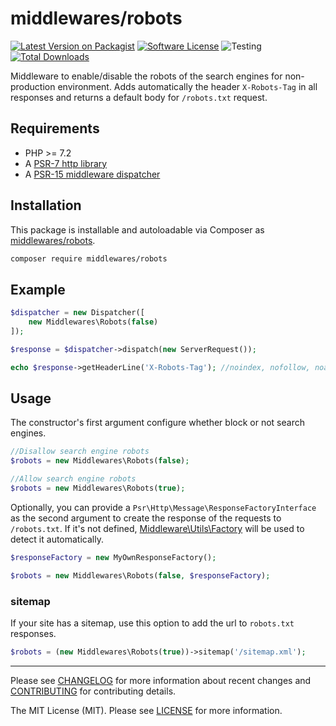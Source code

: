 # middlewares/robots

[![Latest Version on Packagist][ico-version]][link-packagist]
[![Software License][ico-license]](LICENSE)
![Testing][ico-ga]
[![Total Downloads][ico-downloads]][link-downloads]

Middleware to enable/disable the robots of the search engines for non-production environment. Adds automatically the header `X-Robots-Tag` in all responses and returns a default body for `/robots.txt` request.

## Requirements

* PHP >= 7.2
* A [PSR-7 http library](https://github.com/middlewares/awesome-psr15-middlewares#psr-7-implementations)
* A [PSR-15 middleware dispatcher](https://github.com/middlewares/awesome-psr15-middlewares#dispatcher)

## Installation

This package is installable and autoloadable via Composer as [middlewares/robots](https://packagist.org/packages/middlewares/robots).

```sh
composer require middlewares/robots
```

## Example

```php
$dispatcher = new Dispatcher([
    new Middlewares\Robots(false)
]);

$response = $dispatcher->dispatch(new ServerRequest());

echo $response->getHeaderLine('X-Robots-Tag'); //noindex, nofollow, noarchive
```

## Usage

The constructor's first argument configure whether block or not search engines.

```php
//Disallow search engine robots
$robots = new Middlewares\Robots(false);

//Allow search engine robots
$robots = new Middlewares\Robots(true);
```

Optionally, you can provide a `Psr\Http\Message\ResponseFactoryInterface` as the second argument to create the response of the requests to `/robots.txt`. If it's not defined, [Middleware\Utils\Factory](https://github.com/middlewares/utils#factory) will be used to detect it automatically.

```php
$responseFactory = new MyOwnResponseFactory();

$robots = new Middlewares\Robots(false, $responseFactory);
```

### sitemap

If your site has a sitemap, use this option to add the url to `robots.txt` responses.

```php
$robots = (new Middlewares\Robots(true))->sitemap('/sitemap.xml');
```
---

Please see [CHANGELOG](CHANGELOG.md) for more information about recent changes and [CONTRIBUTING](CONTRIBUTING.md) for contributing details.

The MIT License (MIT). Please see [LICENSE](LICENSE) for more information.

[ico-version]: https://img.shields.io/packagist/v/middlewares/robots.svg?style=flat-square
[ico-license]: https://img.shields.io/badge/license-MIT-brightgreen.svg?style=flat-square
[ico-ga]: https://github.com/middlewares/robots/workflows/testing/badge.svg
[ico-downloads]: https://img.shields.io/packagist/dt/middlewares/robots.svg?style=flat-square

[link-packagist]: https://packagist.org/packages/middlewares/robots
[link-scrutinizer]: https://scrutinizer-ci.com/g/middlewares/robots
[link-downloads]: https://packagist.org/packages/middlewares/robots
